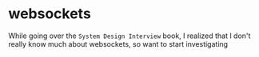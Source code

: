 # websockets

While going over the `System Design Interview` book, I realized that I don't really know much about websockets, so want to start investigating